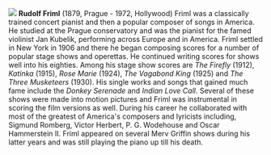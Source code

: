 ![](/rudolffriml-th.jpg)
**Rudolf Friml** (1879, Prague - 1972, Hollywood) Friml was a classically trained concert pianist and then a popular composer of songs in America. He studied at the Prague conservatory and was the pianist for the famed violinist Jan Kubelik, performing across Europe and in America. Friml settled in New York in 1906 and there he began composing scores for a number of popular stage shows and operettas. He continued writing scores for shows well into his eighties. Among his stage show scores are *The Firefly* (1912), *Katinka* (1915), *Rose Marie* (1924), *The Vagabond King* (1925) and *The Three Musketeers* (1930). His single works and songs that gained much fame include the *Donkey Serenade* and *Indian Love Call*. Several of these shows were made into motion pictures and Friml was instrumental in scoring the film versions as well. During his career he collaborated with most of the greatest of America's composers and lyricists including, Sigmund Romberg, Victor Herbert, P. G. Wodehouse and Oscar Hammerstein II. Friml appeared on several Merv Griffin shows during his latter years and was still playing the piano up till his death.